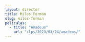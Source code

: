 ```yaml
---
layout: director
title: Milos Forman
slug: milos-forman
peliculas:
  - title: "Amadeus"
    url: "/lps/2023/03/24/amadeus/"
---
```

